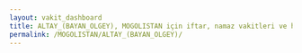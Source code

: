 ```yaml
---
layout: vakit_dashboard
title: ALTAY_(BAYAN_OLGEY), MOGOLISTAN için iftar, namaz vakitleri ve hava durumu - ilçe/eyalet seç
permalink: /MOGOLISTAN/ALTAY_(BAYAN_OLGEY)/
---
```


<script type="text/javascript">
  var GLOBAL_COUNTRY = 'MOGOLISTAN';
  var GLOBAL_CITY = 'ALTAY_(BAYAN_OLGEY)';
  var GLOBAL_STATE = '';
  var lat = 72;
  var lon = 21;
</script>
